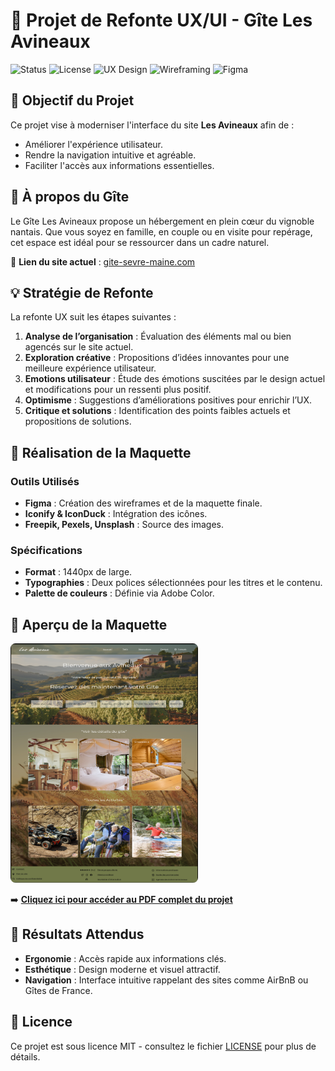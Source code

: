 # 🌄 Projet de Refonte UX/UI - Gîte Les Avineaux

![Status](https://img.shields.io/badge/Status-Completed-success)
![License](https://img.shields.io/badge/License-MIT-blue)
![UX Design](https://img.shields.io/badge/Design-UX%2FUI-yellow)
![Wireframing](https://img.shields.io/badge/Wireframing-Process-blueviolet)
![Figma](https://img.shields.io/badge/Figma-Design-orange)

## 🎯 Objectif du Projet
Ce projet vise à moderniser l'interface du site **Les Avineaux** afin de :
- Améliorer l'expérience utilisateur.
- Rendre la navigation intuitive et agréable.
- Faciliter l'accès aux informations essentielles.

## 🏡 À propos du Gîte
Le Gîte Les Avineaux propose un hébergement en plein cœur du vignoble nantais. Que vous soyez en famille, en couple ou en visite pour repérage, cet espace est idéal pour se ressourcer dans un cadre naturel.

🔗 **Lien du site actuel** : [gite-sevre-maine.com](http://gite-sevre-maine.com)

## 💡 Stratégie de Refonte

La refonte UX suit les étapes suivantes :
1. **Analyse de l’organisation** : Évaluation des éléments mal ou bien agencés sur le site actuel.
2. **Exploration créative** : Propositions d’idées innovantes pour une meilleure expérience utilisateur.
3. **Emotions utilisateur** : Étude des émotions suscitées par le design actuel et modifications pour un ressenti plus positif.
4. **Optimisme** : Suggestions d’améliorations positives pour enrichir l’UX.
5. **Critique et solutions** : Identification des points faibles actuels et propositions de solutions.

## 🎨 Réalisation de la Maquette
### Outils Utilisés
- **Figma** : Création des wireframes et de la maquette finale.
- **Iconify & IconDuck** : Intégration des icônes.
- **Freepik, Pexels, Unsplash** : Source des images.

### Spécifications
- **Format** : 1440px de large.
- **Typographies** : Deux polices sélectionnées pour les titres et le contenu.
- **Palette de couleurs** : Définie via Adobe Color.

## 📸 Aperçu de la Maquette

<a href="https://github.com/akamidev/G-te-Les-Avineaux/blob/main/AKAMI-MEHDI-TP-LES-AVINEAUX.pdf">
  <img src="https://github.com/akamidev/G-te-Les-Avineaux/blob/main/TP-UI-UX.png" alt="Aperçu de la maquette" width="300" style="object-fit: contain; border-radius: 8px;">
</a>

➡️ **[Cliquez ici pour accéder au PDF complet du projet](https://github.com/akamidev/G-te-Les-Avineaux/blob/main/AKAMI-MEHDI-TP-LES-AVINEAUX.pdf)**


## 🚀 Résultats Attendus
- **Ergonomie** : Accès rapide aux informations clés.
- **Esthétique** : Design moderne et visuel attractif.
- **Navigation** : Interface intuitive rappelant des sites comme AirBnB ou Gîtes de France.

## 📝 Licence
Ce projet est sous licence MIT - consultez le fichier [LICENSE](https://github.com/akamidev/G-te-Les-Avineaux/blob/main/LICENSE) pour plus de détails.
